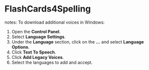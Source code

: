 # FlashCards4Spelling

notes:
To download additional voices in Windows:
1. Open the **Control Panel**.
2. Select **Language Settings**.
3. Under the **Language** section, click on the **...** and select **Language Options**.
4. Click **Text To Speech**.
5. Click **Add Legacy Voices**.
6. Select the languages to add and accept.
